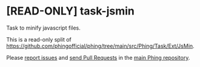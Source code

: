 # [READ-ONLY] task-jsmin

Task to minify javascript files.

This is a read-only split of https://github.com/phingofficial/phing/tree/main/src/Phing/Task/Ext/JsMin.

Please [report issues](https://github.com/phingofficial/phing/issues) and
[send Pull Requests](https://github.com/phingofficial/phing/pulls)
in the [main Phing repository](https://github.com/phingofficial/phing).
